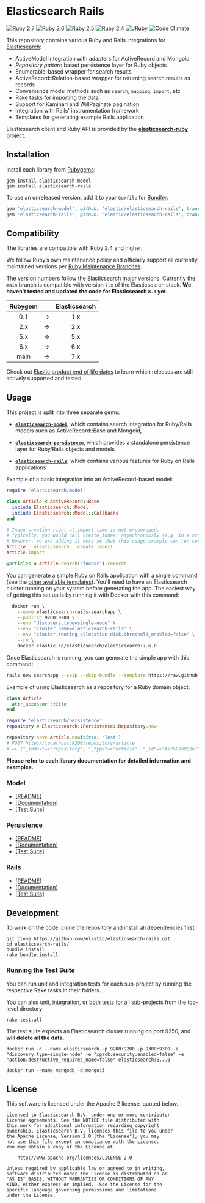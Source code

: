 # Elasticsearch Rails

[![Ruby 2.7](https://github.com/elastic/elasticsearch-rails/workflows/Ruby%202.7/badge.svg)](https://github.com/elastic/elasticsearch-rails/actions)
[![Ruby 2.6](https://github.com/elastic/elasticsearch-rails/workflows/Ruby%202.6/badge.svg)](https://github.com/elastic/elasticsearch-rails/actions)
[![Ruby 2.5](https://github.com/elastic/elasticsearch-rails/workflows/Ruby%202.5/badge.svg)](https://github.com/elastic/elasticsearch-rails/actions)
[![Ruby 2.4](https://github.com/elastic/elasticsearch-rails/workflows/Ruby%202.4/badge.svg)](https://github.com/elastic/elasticsearch-rails/actions)
[![JRuby](https://github.com/elastic/elasticsearch-rails/workflows/JRuby/badge.svg)](https://github.com/elastic/elasticsearch-rails/actions)
[![Code Climate](https://codeclimate.com/github/elastic/elasticsearch-rails/badges/gpa.svg)](https://codeclimate.com/github/elastic/elasticsearch-rails)

This repository contains various Ruby and Rails integrations for [Elasticsearch](http://elasticsearch.org):

* ActiveModel integration with adapters for ActiveRecord and Mongoid
* _Repository pattern_ based persistence layer for Ruby objects
* Enumerable-based wrapper for search results
* ActiveRecord::Relation-based wrapper for returning search results as records
* Convenience model methods such as `search`, `mapping`, `import`, etc
* Rake tasks for importing the data
* Support for Kaminari and WillPaginate pagination
* Integration with Rails' instrumentation framework
* Templates for generating example Rails application

Elasticsearch client and Ruby API is provided by the
**[elasticsearch-ruby](https://github.com/elastic/elasticsearch-ruby)** project.

## Installation

Install each library from [Rubygems](https://rubygems.org/gems/elasticsearch):

    gem install elasticsearch-model
    gem install elasticsearch-rails

To use an unreleased version, add it to your `Gemfile` for [Bundler](http://bundler.io):

```ruby
gem 'elasticsearch-model', github: 'elastic/elasticsearch-rails', branch: '5.x'
gem 'elasticsearch-rails', github: 'elastic/elasticsearch-rails', branch: '5.x'
```

## Compatibility

The libraries are compatible with Ruby 2.4 and higher.

We follow Ruby’s own maintenance policy and officially support all currently maintained versions per [Ruby Maintenance Branches](https://www.ruby-lang.org/en/downloads/branches/).

The version numbers follow the Elasticsearch major versions. Currently the `main` branch is compatible with version `7.x` of the Elasticsearch stack. **We haven't tested and updated the code for Elasticsearch `8.0` yet**.

| Rubygem       |   | Elasticsearch |
|:-------------:|:-:| :-----------: |
| 0.1           | → | 1.x           |
| 2.x           | → | 2.x           |
| 5.x           | → | 5.x           |
| 6.x           | → | 6.x           |
| main          | → | 7.x           |

Check out [Elastic product end of life dates](https://www.elastic.co/support/eol) to learn which releases are still actively supported and tested.

## Usage

This project is split into three separate gems:

* [**`elasticsearch-model`**](https://github.com/elastic/elasticsearch-rails/tree/main/elasticsearch-model),
  which contains search integration for Ruby/Rails models such as ActiveRecord::Base and Mongoid,

* [**`elasticsearch-persistence`**](https://github.com/elastic/elasticsearch-rails/tree/main/elasticsearch-persistence),
  which provides a standalone persistence layer for Ruby/Rails objects and models

* [**`elasticsearch-rails`**](https://github.com/elastic/elasticsearch-rails/tree/main/elasticsearch-rails),
  which contains various features for Ruby on Rails applications

Example of a basic integration into an ActiveRecord-based model:

```ruby
require 'elasticsearch/model'

class Article < ActiveRecord::Base
  include Elasticsearch::Model
  include Elasticsearch::Model::Callbacks
end

# Index creation right at import time is not encouraged.
# Typically, you would call create_index! asynchronously (e.g. in a cron job)
# However, we are adding it here so that this usage example can run correctly.
Article.__elasticsearch__.create_index!
Article.import

@articles = Article.search('foobar').records
```

You can generate a simple Ruby on Rails application with a single command
(see the [other available templates](https://github.com/elastic/elasticsearch-rails/tree/main/elasticsearch-rails#rails-application-templates)). You'll need to have an Elasticsearch cluster running on your system before generating the app. The easiest way of getting this set up is by running it with Docker with this command:

```bash
  docker run \
    --name elasticsearch-rails-searchapp \
    --publish 9200:9200 \
    --env "discovery.type=single-node" \
    --env "cluster.name=elasticsearch-rails" \
    --env "cluster.routing.allocation.disk.threshold_enabled=false" \
    --rm \
    docker.elastic.co/elasticsearch/elasticsearch:7.6.0
```

Once Elasticsearch is running, you can generate the simple app with this command:

```bash
rails new searchapp --skip --skip-bundle --template https://raw.github.com/elasticsearch/elasticsearch-rails/main/elasticsearch-rails/lib/rails/templates/01-basic.rb
```

Example of using Elasticsearch as a repository for a Ruby domain object:

```ruby
class Article
  attr_accessor :title
end

require 'elasticsearch/persistence'
repository = Elasticsearch::Persistence::Repository.new

repository.save Article.new(title: 'Test')
# POST http://localhost:9200/repository/article
# => {"_index"=>"repository", "_type"=>"article", "_id"=>"Ak75E0U9Q96T5Y999_39NA", ...}
```

**Please refer to each library documentation for detailed information and examples.**

### Model

* [[README]](https://github.com/elastic/elasticsearch-rails/blob/main/elasticsearch-model/README.md)
* [[Documentation]](http://rubydoc.info/gems/elasticsearch-model/)
* [[Test Suite]](https://github.com/elastic/elasticsearch-rails/tree/main/elasticsearch-model/spec/elasticsearch/model)

### Persistence

* [[README]](https://github.com/elastic/elasticsearch-rails/blob/main/elasticsearch-persistence/README.md)
* [[Documentation]](http://rubydoc.info/gems/elasticsearch-persistence/)
* [[Test Suite]](https://github.com/elastic/elasticsearch-rails/tree/main/elasticsearch-persistence/spec)

### Rails

* [[README]](https://github.com/elastic/elasticsearch-rails/blob/main/elasticsearch-rails/README.md)
* [[Documentation]](http://rubydoc.info/gems/elasticsearch-rails)
* [[Test Suite]](https://github.com/elastic/elasticsearch-rails/tree/main/elasticsearch-rails/spec)

## Development

To work on the code, clone the repository and install all dependencies first:

```
git clone https://github.com/elastic/elasticsearch-rails.git
cd elasticsearch-rails/
bundle install
rake bundle:install
```

### Running the Test Suite

You can run unit and integration tests for each sub-project by running the respective Rake tasks in their folders.

You can also unit, integration, or both tests for all sub-projects from the top-level directory:

    rake test:all

The test suite expects an Elasticsearch cluster running on port 9250, and **will delete all the data**.

```
docker run -d --name elasticsearch -p 9200:9200 -p 9300:9300 -e "discovery.type=single-node" -e "xpack.security.enabled=false" -e "action.destructive_requires_name=false" elasticsearch:8.7.0
```

```
docker run --name mongodb -d mongo:5
```

## License

This software is licensed under the Apache 2 license, quoted below.

    Licensed to Elasticsearch B.V. under one or more contributor
    license agreements. See the NOTICE file distributed with
    this work for additional information regarding copyright
    ownership. Elasticsearch B.V. licenses this file to you under
    the Apache License, Version 2.0 (the "License"); you may
    not use this file except in compliance with the License.
    You may obtain a copy of the License at
    
    	http://www.apache.org/licenses/LICENSE-2.0
    
    Unless required by applicable law or agreed to in writing,
    software distributed under the License is distributed on an
    "AS IS" BASIS, WITHOUT WARRANTIES OR CONDITIONS OF ANY
    KIND, either express or implied.  See the License for the
    specific language governing permissions and limitations
    under the License.
